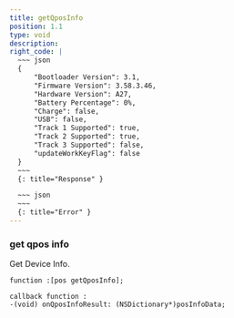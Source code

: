 ```yaml
---
title: getQposInfo
position: 1.1
type: void
description: 
right_code: |
  ~~~ json
  {
      "Bootloader Version": 3.1,
      "Firmware Version": 3.58.3.46,
      "Hardware Version": A27,
      "Battery Percentage": 0%,
      "Charge": false,
      "USB": false,
      "Track 1 Supported": true,
      "Track 2 Supported": true,
      "Track 3 Supported": false,
      "updateWorkKeyFlag": false
  }
  ~~~
  {: title="Response" }

  ~~~ json
  ~~~
  {: title="Error" }
---
```


###  get qpos info

Get Device Info.
```oc
function :[pos getQposInfo];
```
```oc
callback function :
-(void) onQposInfoResult: (NSDictionary*)posInfoData;
```




